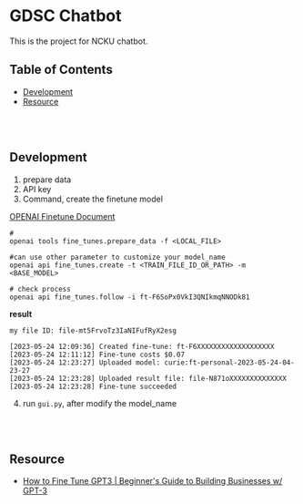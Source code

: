 # GDSC Chatbot

This is the project for NCKU chatbot.
<br>


## Table of Contents
- [Development](#development)
- [Resource](#resource)
<br>
<br>


## Development
1. prepare data
2. API key
3. Command, create the finetune model

[OPENAI Finetune Document](https://platform.openai.com/docs/guides/fine-tuning)

```
#
openai tools fine_tunes.prepare_data -f <LOCAL_FILE>

#can use other parameter to customize your model_name
openai api fine_tunes.create -t <TRAIN_FILE_ID_OR_PATH> -m <BASE_MODEL>

# check process
openai api fine_tunes.follow -i ft-F6SoPx0VkI3QNIkmqNNODk81
```

**result**
```
my file ID: file-mt5FrvoTz3IaNIFufRyX2esg

[2023-05-24 12:09:36] Created fine-tune: ft-F6XXXXXXXXXXXXXXXXXXX
[2023-05-24 12:11:12] Fine-tune costs $0.07
[2023-05-24 12:23:27] Uploaded model: curie:ft-personal-2023-05-24-04-23-27
[2023-05-24 12:23:28] Uploaded result file: file-N871oXXXXXXXXXXXXXX
[2023-05-24 12:23:28] Fine-tune succeeded
```

4. run `gui.py`, after modify the model_name
<br>
<br>

## Resource
* [How to Fine Tune GPT3 | Beginner's Guide to Building Businesses w/ GPT-3](https://www.youtube.com/watch?v=3EdEw4gyr-s)
<br>